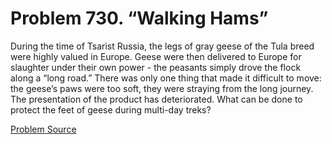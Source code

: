 # Problem 730. “Walking Hams”

During the time of Tsarist Russia, the legs of gray geese of the Tula breed were highly valued in Europe. Geese were then delivered to Europe for slaughter under their own power - the peasants simply drove the flock along a “long road.” There was only one thing that made it difficult to move: the geese’s paws were too soft, they were straying from the long journey. The presentation of the product has deteriorated. What can be done to protect the feet of geese during multi-day treks?

[Problem Source](https://www.trizland.ru/tasks/5340/)